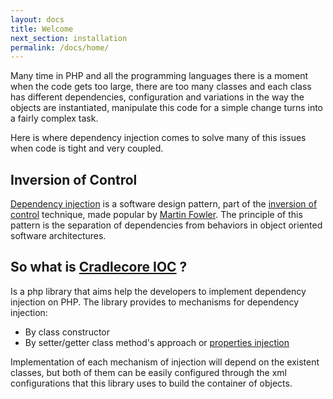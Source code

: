 ```yaml
---
layout: docs
title: Welcome
next_section: installation
permalink: /docs/home/
---
```


Many time in PHP and all the programming languages there is a moment when the code gets too large, there are too many classes and each class has different
dependencies, configuration and variations in the way the objects are instantiated, manipulate this code for a simple change turns into a fairly complex task.

Here is where dependency injection comes to solve many of this issues when code is tight and very coupled.

## Inversion of Control

[Dependency injection](http://en.wikipedia.org/wiki/Dependency_injection) is a software design pattern, part of the [inversion of control](http://en.wikipedia.org/wiki/Inversion_of_control#Implementation_techniques) technique, made popular by [Martin Fowler](http://en.wikipedia.org/wiki/Martin_Fowler). The principle of this pattern is the separation of dependencies from behaviors in object oriented software architectures.

## So what is [Cradlecore IOC](https://github.com/asotog88/cradlecore-ioc) ?

Is a php library that aims help the developers to implement dependency injection on PHP. The library provides to mechanisms for dependency injection:
<ul>
    <li>By class constructor</li>
    <li>By setter/getter class method's approach or <a href="{{ site.baseurl }}/docs/properties_injection">properties injection</a></li>
</ul>

Implementation of each mechanism of injection will depend on the existent classes, but both of them can be easily configured through the xml configurations that this library uses to build the container of objects.